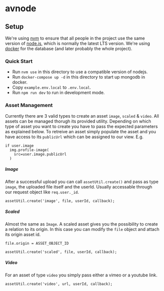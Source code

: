 avnode
======

Setup
-----

We're using [nvm][nvm] to ensure that all people in the project use the same version of [node.js][nodejs], which is normally the latest LTS version.
We're using [docker][docker] for the database (and later probably the whole project).

[nvm]: https://github.com/creationix/nvm
[nodejs]: https://nodejs.org
[docker]: https://www.docker.com

### Quick Start

* Run `nvm use` in this directory to use a compatible version of nodejs.
* Run `docker-compose up -d` in this directory to start up mongodb in docker.
* Copy `example.env.local` to `.env.local`.
* Run `npm run dev` to run in development mode.

### Asset Management

Currently there are 3 valid types to create an asset `image`, `scaled` & `video`. All assets can be managed thorugh its provided utility. Depending on which type of asset you want to create you have to pass the expected parameters as explained below. To retreive an asset simply populate the asset and you have access to its `publicUrl` which can be assigned to our view. E.g.

```
if user.image
  img.profile-image(
    src=user.image.publicUrl
  )
```


##### Image

After a successful upload you can call `assetUtil.create()` and pass as type `image`, the uploaded file itself and the userId. Usually accessable through our request object like `req.user._id`.

```
assetUtil.create('image', file, userId, callback);
```


##### Scaled

Almost the same as `Image`. A scaled asset gives you the possibility to create a relation to its origin. In this case you can modify the `file` object and attach its origin asset id. 

```
file.origin = ASSET_OBJECT_ID

assetUtil.create('scaled', file, userId, callback);
```

##### Video

For an asset of type `video` you simply pass either a vimeo or a youtube link.

```
assetUtil.create('video', url, userId, callback);
```
